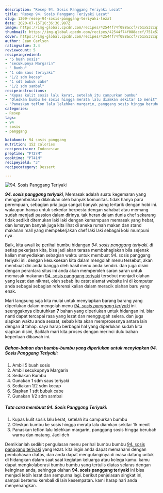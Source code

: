 ```yaml
---
description: "Resep 94. Sosis Panggang Teriyaki Lezat"
title: "Resep 94. Sosis Panggang Teriyaki Lezat"
slug: 1209-resep-94-sosis-panggang-teriyaki-lezat
date: 2020-07-15T10:36:30.987Z
image: https://img-global.cpcdn.com/recipes/42544f74f088accf/751x532cq70/94-sosis-panggang-teriyaki-foto-resep-utama.jpg
thumbnail: https://img-global.cpcdn.com/recipes/42544f74f088accf/751x532cq70/94-sosis-panggang-teriyaki-foto-resep-utama.jpg
cover: https://img-global.cpcdn.com/recipes/42544f74f088accf/751x532cq70/94-sosis-panggang-teriyaki-foto-resep-utama.jpg
author: Jean Carlson
ratingvalue: 3.4
reviewcount: 5
recipeingredient:
- "5 buah sosis"
- "secukupnya Margarin"
- " Bumbu"
- "1 sdm saus teriyaki"
- "1/2 sdm kecap"
- "1 sdt bubuk cabe"
- "1/2 sdm sambal"
recipeinstructions:
- "Kupas kulit sosis lalu kerat, setelah itu campurkan bumbu"
- "Oleskan bumbu ke sosis hingga merata lalu diamkan sekitar 15 menit"
- "Panaskan teflon lalu lelehkan margarin, panggang sosis hingga berubah warna dan matang. Jadi deh"
categories:
- Resep
tags:
- 94
- sosis
- panggang

katakunci: 94 sosis panggang 
nutrition: 152 calories
recipecuisine: Indonesian
preptime: "PT27M"
cooktime: "PT41M"
recipeyield: "3"
recipecategory: Dessert

---
```



![94. Sosis Panggang Teriyaki](https://img-global.cpcdn.com/recipes/42544f74f088accf/751x532cq70/94-sosis-panggang-teriyaki-foto-resep-utama.jpg)

<b><i>94. sosis panggang teriyaki</i></b>, Memasak adalah suatu kegemaran yang menggembirakan dilakukan oleh banyak komunitas. tidak hanya para perempuan, sebagian pria juga sangat banyak yang tertarik dengan hobi ini. walaupun hanya untuk sekedar berpesta dengan sahabat atau memang sudah menjadi passion dalam dirinya. tak heran dalam dunia chef sekarang tidak sedikit ditemukan laki laki dengan kemampuan memasak yang hebat, dan lumayan banyak juga kita lihat di aneka rumah makan dan stand makanan mall yang mempekerjakan chef laki laki sebagai koki mumpuni nya.

Baik, kita awali ke perihal bumbu hidangan <i>94. sosis panggang teriyaki</i>. di setiap pekerjaan kita, bisa jadi akan terasa membahagiakan bila sejenak kalian menyediakan sebagian waktu untuk membuat 94. sosis panggang teriyaki ini. dengan kesuksesan kita dalam mengolah menu tersebut, akan membuat diri anda bangga oleh hasil menu anda sendiri. dan juga disini dengan perantara situs ini anda akan memperoleh saran saran untuk memasak makanan <u>94. sosis panggang teriyaki</u> tersebut menjadi olahan yang lezat dan nikmat, oleh sebab itu catat alamat website ini di komputer anda sebagai sebagian referensi kalian dalam meracik olahan baru yang enak.




Mari langsung saja kita mulai untuk menyiapkan barang barang yang diperlukan dalam mengolah menu <u><i>94. sosis panggang teriyaki</i></u> ini. seenggaknya dibutuhkan <b>7</b> bahan yang diperlukan untuk hidangan ini. biar nanti dapat tercapai rasa yang lezat dan menggugah selera. dan juga siapkan waktu anda sesaat, sebab kita akan memprosesnya antara lain dengan <b>3</b> tahap. saya harap berbagai hal yang diperlukan sudah kita siapkan disini, Baiklah mari kita proses dengan merinci dulu bahan keperluan dibawah ini.

<!--inarticleads1-->

##### Bahan-bahan dan bumbu-bumbu yang diperlukan untuk menyiapkan 94. Sosis Panggang Teriyaki:

1. Ambil 5 buah sosis
1. Ambil secukupnya Margarin
1. Sediakan  Bumbu
1. Gunakan 1 sdm saus teriyaki
1. Sediakan 1/2 sdm kecap
1. Siapkan 1 sdt bubuk cabe
1. Gunakan 1/2 sdm sambal




<!--inarticleads2-->

##### Tata cara membuat 94. Sosis Panggang Teriyaki:

1. Kupas kulit sosis lalu kerat, setelah itu campurkan bumbu
1. Oleskan bumbu ke sosis hingga merata lalu diamkan sekitar 15 menit
1. Panaskan teflon lalu lelehkan margarin, panggang sosis hingga berubah warna dan matang. Jadi deh




Demikianlah sedikit pengulasan menu perihal bumbu bumbu <u>94. sosis panggang teriyaki</u> yang lezat. kita ingin anda dapat memahami dengan pembahasan diatas, dan anda dapat mengulanginya di masa datang untuk di hidangkan dalam saat saat kegiatan keluarga atau kolega kamu. kamu dapat mengkolaborasi bumbu bumbu yang tertulis diatas selaras dengan keinginan anda, sehingga olahan <b>94. sosis panggang teriyaki</b> ini bisa menjadi lebih lezat dan sempurna lagi. berikut penjelasan singkat ini, sampai bertemu kembali di lain kesempatan. kami harap hari anda menyenangkan.
